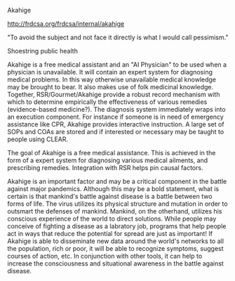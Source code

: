 Akahige

http://frdcsa.org/frdcsa/internal/akahige

"To avoid the subject and not face it directly is what I would call pessimism."

Shoestring public health

Akahige is a free medical assistant and an "AI Physician" to be used
when a physician is unavailable.  It will contain an expert system for
diagnosing medical problems.  In this way otherwise unavailable
medical knowledge may be brought to bear.  It also makes use of folk
medicinal knowledge.  Together, RSR/Gourmet/Akahige provide a robust
record mechanism with which to determine empirically the effectiveness
of various remedies (evidence-based medicine?).  The diagnosis system
immediately wraps into an execution component.  For instance if
someone is in need of emergency assistance like CPR, Akahige provides
interactive instruction.  A large set of SOPs and COAs are stored and
if interested or necessary may be taught to people using CLEAR.

The goal of Akahige is a free medical assistance.  This is achieved in
the form of a expert system for diagnosing various medical ailments,
and prescribing remedies.  Integration with RSR helps pin causal
factors.

Akahige is an important factor and may be a critical component in the
battle against major pandemics.  Although this may be a bold
statement, what is certain is that mankind's battle against disease is
a battle between two forms of life.  The virus utilizes its physical
structure and mutation in order to outsmart the defenses of mankind.
Mankind, on the otherhand, utilizes his conscious experience of the
world to direct solutions.  While people may conceive of fighting a
disease as a labratory job, programs that help people act in ways that
reduce the potential for spread are just as important!  If Akahige is
able to disseminate new data around the world's networks to all the
population, rich or poor, it will be able to recognize symptoms,
suggest courses of action, etc.  In conjunction with other tools, it
can help to increase the consciousness and situational awareness in
the battle against disease.